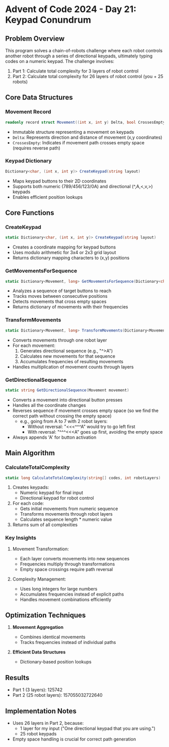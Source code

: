 # Advent of Code 2024 - Day 21: Keypad Conundrum

## Problem Overview
This program solves a chain-of-robots challenge where each robot controls another robot through a series of directional keypads, ultimately typing codes on a numeric keypad. The challenge involves:

1. Part 1: Calculate total complexity for 3 layers of robot control
2. Part 2: Calculate total complexity for 26 layers of robot control (you + 25 robots)

## Core Data Structures

### Movement Record
```csharp
readonly record struct Movement((int x, int y) Delta, bool CrossesEmpty)
```
- Immutable structure representing a movement on keypads
- `Delta`: Represents direction and distance of movement (x,y coordinates)
- `CrossesEmpty`: Indicates if movement path crosses empty space (requires reverse path)

### Keypad Dictionary
```csharp
Dictionary<char, (int x, int y)> CreateKeypad(string layout)
```
- Maps keypad buttons to their 2D coordinates
- Supports both numeric (789/456/123/0A) and directional (^,A,<,v,>) keypads
- Enables efficient position lookups

## Core Functions

### CreateKeypad
```csharp
static Dictionary<char, (int x, int y)> CreateKeypad(string layout)
```
- Creates a coordinate mapping for keypad buttons
- Uses modulo arithmetic for 3x4 or 2x3 grid layout
- Returns dictionary mapping characters to (x,y) positions

### GetMovementsForSequence
```csharp
static Dictionary<Movement, long> GetMovementsForSequence(Dictionary<char, (int x, int y)> keypad, string sequence)
```
- Analyzes a sequence of target buttons to reach
- Tracks moves between consecutive positions
- Detects movements that cross empty spaces
- Returns dictionary of movements with their frequencies

### TransformMovements
```csharp
static Dictionary<Movement, long> TransformMovements(Dictionary<Movement, long> movements, Dictionary<char, (int x, int y)> directionalKeypad)
```
- Converts movements through one robot layer
- For each movement:
    1. Generates directional sequence (e.g., "^>A")
    2. Calculates new movements for that sequence
    3. Accumulates frequencies of resulting movements
- Handles multiplication of movement counts through layers

### GetDirectionalSequence
```csharp
static string GetDirectionalSequence(Movement movement)
```
- Converts a movement into directional button presses
- Handles all the coordinate changes
- Reverses sequence if movement crosses empty space (so we find the correct path without crossing the empty space)
  - e.g., going from A to 7 with 2 robot layers: 
    - Without reversal: "<<<^^^A" would try to go left first
    - With reversal:    "^^^<<<A" goes up first, avoiding the empty space
- Always appends 'A' for button activation

## Main Algorithm

### CalculateTotalComplexity
```csharp
static long CalculateTotalComplexity(string[] codes, int robotLayers)
```
1. Creates keypads:
    - Numeric keypad for final input
    - Directional keypad for robot control
2. For each code:
    - Gets initial movements from numeric sequence
    - Transforms movements through robot layers
    - Calculates sequence length * numeric value
3. Returns sum of all complexities

### Key Insights
1. Movement Transformation:
    - Each layer converts movements into new sequences
    - Frequencies multiply through transformations
    - Empty space crossings require path reversal

2. Complexity Management:
    - Uses long integers for large numbers
    - Accumulates frequencies instead of explicit paths
    - Handles movement combinations efficiently

## Optimization Techniques

1. **Movement Aggregation**
    - Combines identical movements
    - Tracks frequencies instead of individual paths

2. **Efficient Data Structures**
    - Dictionary-based position lookups

## Results
- Part 1 (3 layers): 125742
- Part 2 (25 robot layers): 157055032722640

## Implementation Notes
- Uses 26 layers in Part 2, because:
    - 1 layer for my input ("One directional keypad that you are using.")
    - 25 robot keypads
- Empty space handling is crucial for correct path generation